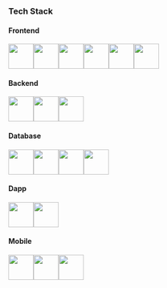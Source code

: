 ### Tech Stack

#### Frontend
<div style="display:flex">
  <img height="50" src="https://user-images.githubusercontent.com/25181517/183897015-94a058a6-b86e-4e42-a37f-bf92061753e5.png">
  <img height="50" src="https://github.com/tomchen/stack-icons/blob/master/logos/sass.svg">
  <img height="50" src="https://github.com/tomchen/stack-icons/blob/master/logos/bootstrap.svg">
  <img height="50" src="https://user-images.githubusercontent.com/25181517/183890598-19a0ac2d-e88a-4005-a8df-1ee36782fde1.png">
  <img height="50" src="https://github.com/tomchen/stack-icons/blob/master/logos/figma.svg">
  <img height="50" src="https://github.com/tomchen/stack-icons/blob/master/icons/tailwindcss-icon.svg">  
<!--   <img height="50" src="https://github.com/tomchen/stack-icons/blob/master/logos/express.svg"> -->

</div>

#### Backend
<div style="display:flex">
  <img height="50" src="https://github.com/tomchen/stack-icons/blob/master/logos/nodejs.svg">
  <img height="50" src="https://user-images.githubusercontent.com/25181517/183423507-c056a6f9-1ba8-4312-a350-19bcbc5a8697.png">
  <img height="50" src="https://github.com/tomchen/stack-icons/blob/master/logos/rails.svg">
</div>


#### Database
<div style="display:flex">
  <img height="50" src="https://user-images.githubusercontent.com/25181517/183896128-ec99105a-ec1a-4d85-b08b-1aa1620b2046.png">
  <img height="50" src="https://github.com/tomchen/stack-icons/blob/master/logos/postgresql.svg">
  <img height="50" src="https://github.com/tomchen/stack-icons/blob/master/logos/mariadb-icon.svg">
  <img height="50" src="https://github.com/tomchen/stack-icons/blob/master/logos/firebase.svg">
</div>


#### Dapp
<div style="display:flex">
  <img height="50" src="https://github.com/tomchen/stack-icons/blob/master/logos/ethereum.svg">
  <img height="50" src="https://docs.soliditylang.org/en/v0.8.16/_static/logo.svg">
</div>


#### Mobile 
<div style="display:flex">
  <img height="50" src="https://github.com/tomchen/stack-icons/blob/master/logos/google-play-icon.svg">
  <img height="50" src="https://github.com/tomchen/stack-icons/blob/master/logos/apple-app-store.svg">
  <img height="50" src="https://github.com/get-icon/geticon/blob/master/icons/unity.svg">
</div>
